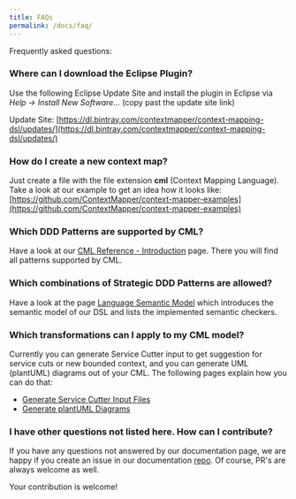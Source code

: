 ```yaml
---
title: FAQs
permalink: /docs/faq/
---
```


Frequently asked questions:

### Where can I download the Eclipse Plugin?
Use the following Eclipse Update Site and install the plugin in Eclipse via *Help -> Install New Software...* (copy past the update site link)

Update Site: [https://dl.bintray.com/contextmapper/context-mapping-dsl/updates/](https://dl.bintray.com/contextmapper/context-mapping-dsl/updates/)

### How do I create a new context map?
Just create a file with the file extension **cml** (Context Mapping Language). Take a look at our example to get an idea how it looks like: [https://github.com/ContextMapper/context-mapper-examples](https://github.com/ContextMapper/context-mapper-examples)

### Which DDD Patterns are supported by CML?
Have a look at our [CML Reference - Introduction](/docs/language-reference/) page. There you will find all patterns supported by CML.

### Which combinations of Strategic DDD Patterns are allowed? 
Have a look at the page [Language Semantic Model](/docs/language-model/) which introduces the semantic model of our DSL and lists the implemented semantic checkers.

### Which transformations can I apply to my CML model?
Currently you can generate Service Cutter input to get suggestion for service cuts or new bounded context, and you can generate UML (plantUML) diagrams out of your CML. The following pages explain how you can do that:

 * [Generate Service Cutter Input Files](/docs/service-cutter/)
 * [Generate plantUML Diagrams](/docs/plant-uml/)

### I have other questions not listed here. How can I contribute?
If you have any questions not answered by our documentation page, we are happy if you create an issue in our documentation [repo](https://github.com/ContextMapper/contextmapper.github.io/issues). Of course, PR's are always welcome as well.

Your contribution is welcome!

